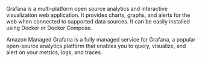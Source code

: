 Grafana is a multi-platform open source analytics and interactive visualization web application. It provides charts, graphs, and alerts for the web when connected to supported data sources. It can be easily installed using Docker or Docker Compose. 

Amazon Managed Grafana is a fully managed service for Grafana, a popular open-source analytics platform that enables you to query, visualize, and alert on your metrics, logs, and traces.
